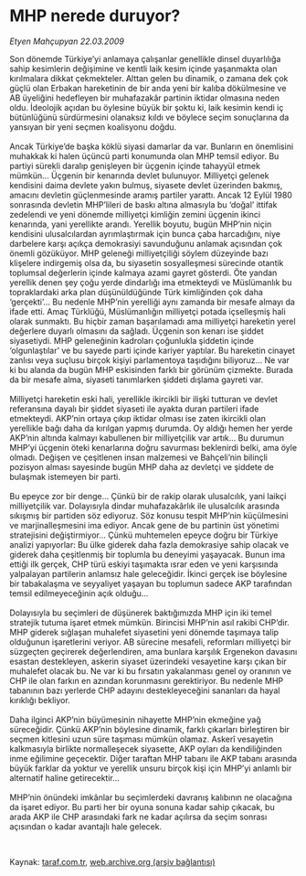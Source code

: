# MHP nerede duruyor?

*Etyen Mahçupyan 22.03.2009*

<div class="taraf_structure_2col_1zq">
<div class="margen_n">



 <p>Son dönemde Türkiye’yi anlamaya çalışanlar genellikle dinsel duyarlılığa sahip kesimlerin değişimine ve kentli laik kesim içinde yaşanmakta olan kırılmalara dikkat çekmekteler. Alttan gelen bu dinamik, o zamana dek çok güçlü olan Erbakan hareketinin de bir anda yeni bir kalıba dökülmesine ve AB üyeliğini hedefleyen bir muhafazakâr partinin iktidar olmasına neden oldu. İdeolojik açıdan bu öylesine büyük bir şoktu ki, laik kesimin kendi iç bütünlüğünü sürdürmesini olanaksız kıldı ve böylece seçim sonuçlarına da yansıyan bir yeni seçmen koalisyonu doğdu. <br/><br/>Ancak Türkiye’de başka köklü siyasi damarlar da var. Bunların en önemlisini muhakkak ki halen üçüncü parti konumunda olan MHP temsil ediyor. Bu partiyi sürekli daralıp genişleyen bir üçgenin içinde tahayyül etmek mümkün... Üçgenin bir kenarında devlet bulunuyor. Milliyetçi gelenek kendisini daima devlete yakın bulmuş, siyasete devlet üzerinden bakmış, amacını devletin güçlenmesinde aramış partiler yarattı. Ancak 12 Eylül 1980 sonrasında devletin MHP’lileri de baskı altına almasıyla bu ‘doğal’ ittifak zedelendi ve yeni dönemde milliyetçi kimliğin zemini üçgenin ikinci kenarında, yani yerellikte arandı. Yerellik boyutu, bugün MHP’nin niçin kendisini ulusalcılardan ayrımlaştırmak için bunca çaba harcadığını, niye darbelere karşı açıkça demokrasiyi savunduğunu anlamak açısından çok önemli gözüküyor. MHP geleneği milliyetçiliği söylem düzeyinde bazı klişelere indirgemiş olsa da, bu siyasetin sosyalleşmesi sürecinde otantik toplumsal değerlerin içinde kalmaya azami gayret gösterdi. Öte yandan yerellik denen şey çoğu yerde dindarlığı ima etmekteydi ve Müslümanlık bu topraklardaki arka plan düşünüldüğünde Türk kimliğinden çok daha ‘gerçekti’... Bu nedenle MHP’nin yerelliği aynı zamanda bir mesafe almayı da ifade etti. Amaç Türklüğü, Müslümanlığın milliyetçi potada içselleşmiş hali olarak sunmaktı. Bu hiçbir zaman başarılamadı ama milliyetçi hareketin yerel değerlere duyarlı olmasını da sağladı. Üçgenin son kenarı ise şiddet siyasetiydi. MHP geleneğinin kadroları çoğunlukla şiddetin içinde ‘olgunlaştılar’ ve bu sayede parti içinde kariyer yaptılar. Bu hareketin cinayet zanlısı veya suçlusu birçok kişiyi parlamentoya taşıdığını biliyoruz... Ne var ki bu alanda da bugün MHP eskisinden farklı bir görünüm çizmekte. Burada da bir mesafe alma, siyaseti tanımlarken şiddeti dışlama gayreti var. <br/><br/>Milliyetçi hareketin eski hali, yerellikle ikircikli bir ilişki tutturan ve devlet referansına dayalı bir şiddet siyaseti ile ayakta duran partileri ifade etmekteydi. AKP’nin ortaya çıkıp iktidar olması ise zaten ikircikli olan yerellikle bağı daha da kırılgan yapmış durumda. Oy aldığı hemen her yerde AKP’nin altında kalmayı kabullenen bir milliyetçilik var artık... Bu durumun MHP’yi üçgenin öteki kenarlarına doğru savurması beklenirdi belki, ama öyle olmadı. Değişen ve çeşitlenen insan malzemesi ve Bahçeli’nin bilinçli pozisyon alması sayesinde bugün MHP daha az devletçi ve şiddete de bulaşmak istemeyen bir parti. <br/><br/>Bu epeyce zor bir denge... Çünkü bir de rakip olarak ulusalcılık, yani laikçi milliyetçilik var. Dolayısıyla dindar muhafazakârlık ile ulusalcılık arasında sıkışmış bir partiden söz ediyoruz. Söz konusu tespit MHP’nin küçülmesini ve marjinalleşmesini ima ediyor. Ancak gene de bu partinin üst yönetimi stratejisini değiştirmiyor... Çünkü muhtemelen epeyce doğru bir Türkiye analizi yapıyorlar: Bu ülke giderek daha fazla demokrasiye sahip olacak ve giderek daha çeşitlenmiş bir toplumla bu deneyimi yaşayacak. Bunun ima ettiği ilk gerçek, CHP türü eskiyi taşımakta ısrar eden ve yeni karşısında yalpalayan partilerin anlamsız hale geleceğidir. İkinci gerçek ise böylesine bir tabakalaşma ve seyyaliyet yaşayan bu toplumun sadece AKP tarafından temsil edilmeyeceğinin açık olduğu... <br/><br/>Dolayısıyla bu seçimleri de düşünerek baktığımızda MHP için iki temel stratejik tutuma işaret etmek mümkün. Birincisi MHP’nin asıl rakibi CHP’dir. MHP giderek sığlaşan muhalefet siyasetini yeni dönemde taşımaya talip olduğunun işaretlerini veriyor. AB sürecine mesafeli, reformları milliyetçi bir süzgeçten geçirerek değerlendiren, ama bunlara karşılık Ergenekon davasını esastan destekleyen, askerin siyaset üzerindeki vesayetine karşı çıkan bir muhalefet olacak bu. Ne var ki bu fırsatın yakalanması genel oy oranının ve CHP ile olan farkın en azından korunmasını gerektiriyor. Bu nedenle MHP tabanının bazı yerlerde CHP adayını destekleyeceğini sananları da hayal kırıklığı bekliyor. <br/><br/>Daha ilginci AKP’nin büyümesinin nihayette MHP’nin ekmeğine yağ süreceğidir. Çünkü AKP’nin böylesine dinamik, farklı çıkarları birleştiren bir seçmen kitlesini uzun süre taşıması mümkün olamaz. Askerî vesayetin kalkmasıyla birlikte normalleşecek siyasette, AKP oyları da kendiliğinden inme eğilimine geçecektir. Diğer taraftan MHP tabanı ile AKP tabanı arasında büyük farklar da yoktur ve yerellik unsuru birçok kişi için MHP’yi anlamlı bir alternatif haline getirecektir... <br/><br/>MHP’nin önündeki imkânlar bu seçimlerdeki davranış kalıbının ne olacağına da işaret ediyor. Bu parti her bir oyuna sonuna kadar sahip çıkacak, bu arada AKP ile CHP arasındaki fark ne kadar açılırsa da seçim sonrası açısından o kadar avantajlı hale gelecek.</p>

<br/>


<div id="taraf_not">
</div>

</div>


</div>

Kaynak: [taraf.com.tr](http://www.taraf.com.tr:80/makale/4620.htm), [web.archive.org (arşiv bağlantısı)](http://web.archive.org/web/20090331212619/http://www.taraf.com.tr:80/makale/4620.htm)
